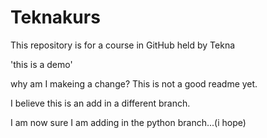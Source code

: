 # Teknakurs


This repository is for a course in GitHub held by Tekna


'this is a demo'

why am I makeing a change? This is not a good readme yet.


I believe this is an add in a different branch.


I am now sure I am adding in the python branch...(i hope)
